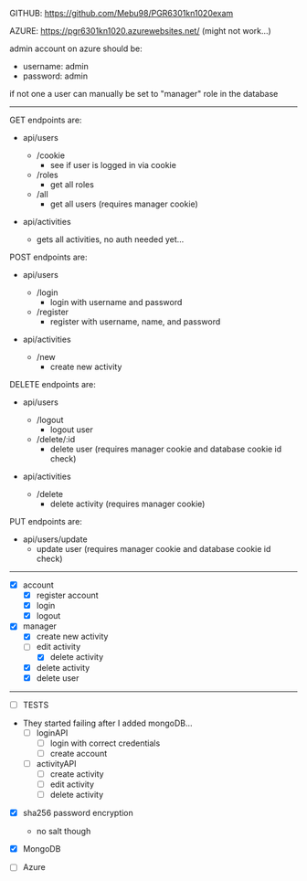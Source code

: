 GITHUB: https://github.com/Mebu98/PGR6301kn1020exam

AZURE: https://pgr6301kn1020.azurewebsites.net/ (might not work...)


admin account on azure should be:
  * username: admin
  * password: admin

if not one a user can manually be set to "manager" role in the database

----------------------------------------------

GET endpoints are:
  * api/users
    * /cookie
      * see if user is logged in via cookie
    * /roles
        * get all roles
    * /all
      * get all users (requires manager cookie)
      
  * api/activities
    * gets all activities, no auth needed yet...


POST endpoints are:
  * api/users
    * /login
      * login with username and password
    * /register
      * register with username, name, and password

  * api/activities
    * /new
      * create new activity

DELETE endpoints are:
  * api/users
    * /logout
      * logout user
    * /delete/:id
      * delete user (requires manager cookie and database cookie id check)
      
  * api/activities
    * /delete
      * delete activity (requires manager cookie)

PUT endpoints are:
  * api/users/update
    * update user (requires manager cookie and database cookie id check)


----------------------------------------------
* [x] account
  * [x] register account
  * [x] login
  * [x] logout

* [x] manager
  * [x] create new activity
  * [ ] edit activity
    * [x] delete activity
  * [x] delete activity
  * [x] delete user
------------
* [ ] TESTS
* They started failing after I added mongoDB...
  * [ ] loginAPI
    * [ ] login with correct credentials
    * [ ] create account
  *[ ] activityAPI
    * [ ] create activity
    * [ ] edit activity
    * [ ] delete activity

* [x] sha256 password encryption 
  * no salt though
  
* [x] MongoDB

* [ ] Azure